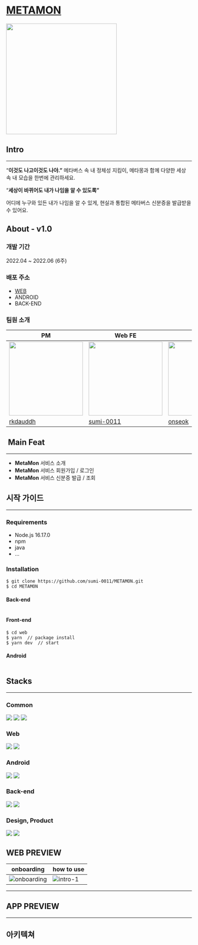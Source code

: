 # [METAMON](https://metamon-bay.vercel.app/)

<img src="https://user-images.githubusercontent.com/49177223/216245538-163196e7-8d32-4865-a5bb-b1acf223190d.png" width="300" height="300">

## Intro

---

“**이것도 나고이것도 나야.”**
메타버스 속 내 정체성 지킴이, 메타몽과 함께 다양한 세상 속 내 모습을 한번에 관리하세요.

“**세상이 바뀌어도 내가 나임을 알 수 있도록”**

어디에 누구와 있든 내가 나임을 알 수 있게,
현실과 통합된 메타버스 신분증을 발급받을 수 있어요.

## About - v1.0

### 개발 기간

2022.04 ~ 2022.06 (6주)

### 배포 주소

- [WEB](https://metamon-bay.vercel.app/)
- ANDROID
- BACK-END

### 팀원 소개

| PM                                                                                        | Web FE                                                                                    | Android                                                                                   | BE                                                                                         | Design                                                                                     |
| ----------------------------------------------------------------------------------------- | ----------------------------------------------------------------------------------------- | ----------------------------------------------------------------------------------------- | ------------------------------------------------------------------------------------------ | ------------------------------------------------------------------------------------------ |
| <img src="https://avatars.githubusercontent.com/u/72741178?v=4" width="200" height="200"> | <img src="https://avatars.githubusercontent.com/u/49177223?v=4" width="200" height="200"> | <img src="https://avatars.githubusercontent.com/u/76798309?v=4" width="200" height="200"> | <img src="https://avatars.githubusercontent.com/u/105899098?v=4" width="200" height="200"> | <img src="https://avatars.githubusercontent.com/u/123734760?v=4" width="200" height="200"> |
| [rkdauddh](https://github.com/rkdauddh)                                                   | [sumi-0011](https://github.com/sumi-0011)                                                 | [onseok](https://github.com/onseok)                                                       | (https://github.com/Halfmbbn)                                                              | [haerimme1](https://github.com/haerimme1)                                                  |

##  Main Feat

---

- **MetaMon** 서비스 소개
- **MetaMon** 서비스 회원가입 / 로그인
- **MetaMon** 서비스 신분증 발급 / 조회

## 시작 가이드

---

<!-- 누군가가 이 프로젝트를 clone해서 실행하려고 할 때 필요한 요구사항들과 버전들을 적어준다. -->

### Requirements

- Node.js 16.17.0
- npm
- java
- ...

### Installation

<!-- Repository를 clone하고, 패키지 설치, 환경변수 설정, 실행하는 과정에 대한 내용들을 코드로 적어준다. -->

```
$ git clone https://github.com/sumi-0011/METAMON.git
$ cd METAMON
```

#### Back-end

```

```

#### Front-end

```
$ cd web
$ yarn  // package install
$ yarn dev  // start
```

#### Android

```

```

## Stacks

---

### Common

<img src="https://img.shields.io/badge/github-181717?style=for-the-badge&logo=github&logoColor=white">
<img src="https://img.shields.io/badge/git-F05032?style=for-the-badge&logo=git&logoColor=white">
<img src="https://img.shields.io/badge/Notion-fff?style=for-the-badge&logo=Notion&logoColor=000">

### Web

<img src="https://img.shields.io/badge/Next.js-181717?style=for-the-badge&logo=Next.js&logoColor=white">
<img src="https://img.shields.io/badge/Vercel-000?style=for-the-badge&logo=Vercel&logoColor=white">

### Android

<img src="https://img.shields.io/badge/Kotlin-7F52FF?style=for-the-badge&logo=Kotlin&logoColor=fff">
<img src="https://img.shields.io/badge/Firebase-FFCA28?style=for-the-badge&logo=Firebase&logoColor=white">

### Back-end

<img src="https://img.shields.io/badge/spring-6DB33F?style=for-the-badge&logo=spring&logoColor=white">
<img src="https://img.shields.io/badge/Amazon AWS-232F3E?style=for-the-badge&logo=Amazon AWS&logoColor=white">

### Design, Product

<img src="https://img.shields.io/badge/Figma-F24E1E?style=for-the-badge&logo=Figma&logoColor=white">
<img src="https://img.shields.io/badge/Adobe XD
-FF61F6?style=for-the-badge&logo=Adobe XD&logoColor=white">

## WEB PREVIEW

| onboarding                                                                                                           | how to use                                                                                                        |
| -------------------------------------------------------------------------------------------------------------------- | ----------------------------------------------------------------------------------------------------------------- |
| ![onboarding](https://user-images.githubusercontent.com/49177223/215313591-685ed784-02ae-4e7c-949b-9ec43501dd9c.gif) | ![intro-1](https://user-images.githubusercontent.com/49177223/215313584-971e3970-e96a-4969-b64b-cf289003d716.gif) |

---

## APP PREVIEW

---

## 아키텍쳐

<!-- TODO : 아키텍쳐 그리고 넣으면 좋을 것 같습니다.  -->
